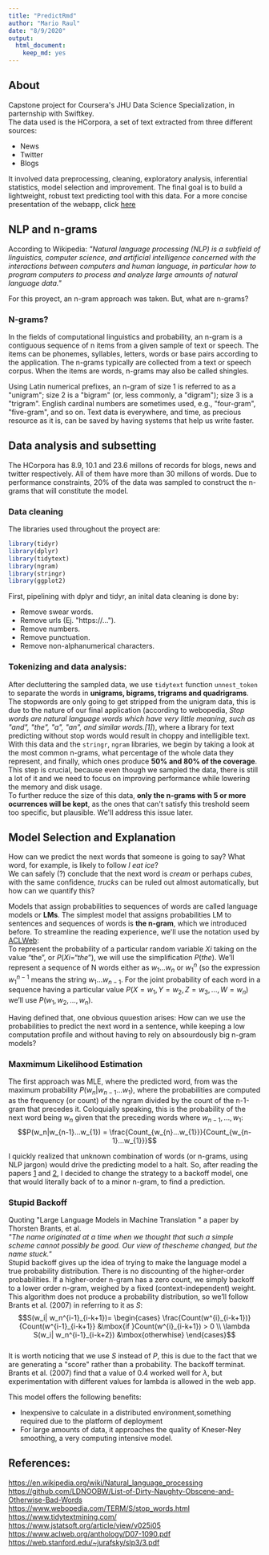 ```yaml
---
title: "PredictRmd"
author: "Mario Raul"
date: "8/9/2020"
output:
  html_document:
    keep_md: yes
---
```




## About

Capstone project for Coursera's JHU Data Science Specialization, in parternship with Swiftkey.  
The data used is the HCorpora, a set of text extracted from three different sources:  
- News  
- Twitter  
- Blogs  
  
It involved  data preprocessing, cleaning, exploratory analysis, inferential statistics, model selection and improvement. The final goal is to build a lightweight, robust text predicting tool with this data. For a more concise presentation of the webapp, click [here](https://rpubs.com/MarioRaul/ppPredictR2)

## NLP and n-grams

According to Wikipedia: *"Natural language processing (NLP) is a subfield of linguistics, computer science, and artificial intelligence concerned with the interactions between computers and human language, in particular how to program computers to process and analyze large amounts of natural language data."*  
  
For this proyect, an n-gram approach was taken. But, what are n-grams?  

### N-grams?
In the fields of computational linguistics and probability, an n-gram is a contiguous sequence of n items from a given sample of text or speech. The items can be phonemes, syllables, letters, words or base pairs according to the application. The n-grams typically are collected from a text or speech corpus. When the items are words, n-grams may also be called shingles.  

Using Latin numerical prefixes, an n-gram of size 1 is referred to as a "unigram"; size 2 is a "bigram" (or, less commonly, a "digram"); size 3 is a "trigram". English cardinal numbers are sometimes used, e.g., "four-gram", "five-gram", and so on.
Text data is everywhere, and time, as precious resource as it is, can be saved by having systems that help us write faster.  

##  Data analysis and subsetting  

The HCorpora has 8.9, 10.1 and 23.6 millons of records for blogs, news and twitter respectively. All of them have more than 30 millons of words. Due to performance constraints, 20% of the data was sampled to construct the n-grams that will constitute the model.  

### Data cleaning  

The libraries used throughout the proyect are:


```r
library(tidyr)
library(dplyr)
library(tidytext)
library(ngram)
library(stringr)
library(ggplot2)
```
First, pipelining with dplyr and tidyr, an inital data cleaning is done by:
- Remove swear words.  
- Remove urls (Ej. "https://...").  
- Remove numbers.  
- Remove punctuation.  
- Remove non-alphanumerical characters.

### Tokenizing and data analysis:  
After decluttering the sampled data, we use `tidytext` function `unnest_token` to separate the words in **unigrams, bigrams, trigrams and quadrigrams**. The stopwords are only going to get stripped from the unigram data, this is due to the nature of our final application (according to webopedia, *Stop words are natural language words which have very little meaning, such as "and", "the", "a", "an", and similar words.[1]*), where a library for text predicting without stop words would result in choppy and intelligible text.  
With this data and the `stringr`, `ngram` libraries, we begin by taking a look at the most common n-grams, what percentage of the whole data they represent, and finally, which ones produce **50% and 80% of the coverage**. This step is crucial, because even though we sampled the data, there is still a lot of it and we need to focus on improving performance while lowering the memory and disk usage.  
To further reduce the size of this data, **only the n-grams with 5 or more ocurrences will be kept**, as the ones that can't satisfy this treshold seem too specific, but plausible. We'll address this issue later.  

## Model Selection and Explanation  
How can we predict the next words that someone is going to say? What word, for example, is likely to follow *I eat ice*?  
We can safely (?) conclude that the next word is *cream* or perhaps *cubes*, with the same confidence, *trucks* can be ruled out almost automatically, but how can we quantify this?  

Models that assign probabilities to sequences of words are called language models or **LMs**. The simplest model that assigns probabilities LM to sentences and sequences of words is **the n-gram**, which we introduced before. To streamline the reading experience, we'll use the notation used by [ACLWeb](https://www.aclweb.org/anthology/D07-1090.pdf):  
To represent the probability of a particular random variable $Xi$ taking on the value “the”, or $P(Xi = “the”)$, we will use
the simplification $P(the)$. We’ll represent a sequence of N words either as $w_1...w_{n}$ or $w_{1}^{n}$ (so the expression $w_{1}^{n-1}$ means the string $w_1...w_{n-1}$. For the joint probability of each word in a sequence having a particular value $P(X = w_1,Y = w_2,Z =w_3,...,W = w_n)$ we’ll use $P(w_1,w_2,...,w_n)$.  

Having defined that, one obvious quuestion arises: How can we use the probabilities to predict the next word in a sentence, while keeping a low computation profile and without having to rely on absourdously big n-gram models?  


### Maxmimum Likelihood Estimation  

The first approach was MLE, where the predicted word, from was the maximum probability $P(w_n|w_{n-1}...w_{1})$, where the probabilities are computed as the frequency (or count) of the ngram divided by the count of the n-1-gram that precedes it. Coloquially speaking, this is the probability of the next word being $w_n$ given that the preceding words where $w_{n-1}, ...,w_1$:  
$$P(w_n|w_{n-1}...w_{1}) = \frac{Count_{w_{n}...w_{1}}}{Count_{w_{n-1}...w_{1}}}$$

I quickly realized that unknown combination of words (or n-grams, using NLP jargon) would drive the predicting model to a halt. So, after reading the papers [1](https://web.stanford.edu/~jurafsky/slp3/3.pdf) and [2](https://www.aclweb.org/anthology/D07-1090.pdf), I decided to change the strategy to a backoff model, one that would literally back of to a minor n-gram, to find a prediction.  

### Stupid Backoff  

Quoting "Large Language Models in Machine Translation
" a paper by Thorsten Brants, et al.  
*"The name originated at a time when we thought that such a simple scheme cannot possibly be good. Our view of thescheme changed, but the name stuck."*  
Stupid backoff gives up the idea of trying to make the language
model a true probability distribution. There is no discounting of the higher-order probabilities. If a higher-order n-gram has a zero count, we simply backoff to a lower order n-gram, weighed by a fixed (context-independent) weight. This algorithm does not produce a probability distribution, so we’ll follow Brants et al. (2007) in referring to it as $S$:  
$$S(w_i| w_n^{i-1}_{i-k+1})= \begin{cases} \frac{Count(w^{i}_{i-k+1})}{Count(w^{i-1}_{i-k+1}} &\mbox{if }Count(w^{i}_{i-k+1}) > 0 \\ \lambda S(w_i| w_n^{i-1}_{i-k+2}) &\mbox{otherwhise} \end{cases}$$  
It is worth noticing that we use $S$ instead of $P$, this is due to the fact that we are generating a "score" rather than a probability. 
The backoff terminat. Brants et al. (2007) find that a value of 0.4 worked well for $\lambda$, but experimentation with different values for lambda is allowed in the web app.

This model offers the following benefits:  
- Inexpensive to calculate in a distributed environment,something required due to the platform of deployment  
- For large amounts of data, it approaches the quality of Kneser-Ney smoothing, a very computing intensive model.  

## References:  
https://en.wikipedia.org/wiki/Natural_language_processing  
https://github.com/LDNOOBW/List-of-Dirty-Naughty-Obscene-and-Otherwise-Bad-Words  
https://www.webopedia.com/TERM/S/stop_words.html  
https://www.tidytextmining.com/  
https://www.jstatsoft.org/article/view/v025i05  
https://www.aclweb.org/anthology/D07-1090.pdf  
https://web.stanford.edu/~jurafsky/slp3/3.pdf  
